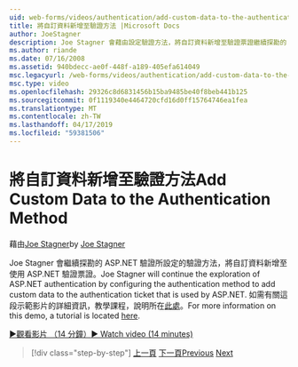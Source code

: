 ```yaml
---
uid: web-forms/videos/authentication/add-custom-data-to-the-authentication-method
title: 將自訂資料新增至驗證方法 |Microsoft Docs
author: JoeStagner
description: Joe Stagner 會藉由設定驗證方法，將自訂資料新增至驗證票證繼續探勘的 ASP.NET 驗證...
ms.author: riande
ms.date: 07/16/2008
ms.assetid: 940bdecc-ae0f-448f-a189-405efa614049
msc.legacyurl: /web-forms/videos/authentication/add-custom-data-to-the-authentication-method
msc.type: video
ms.openlocfilehash: 29326c8d6831456b15ba9485be40f8beb441b125
ms.sourcegitcommit: 0f1119340e4464720cfd16d0ff15764746ea1fea
ms.translationtype: MT
ms.contentlocale: zh-TW
ms.lasthandoff: 04/17/2019
ms.locfileid: "59381506"
---
```

# <a name="add-custom-data-to-the-authentication-method"></a><span data-ttu-id="2da5c-103">將自訂資料新增至驗證方法</span><span class="sxs-lookup"><span data-stu-id="2da5c-103">Add Custom Data to the Authentication Method</span></span>

<span data-ttu-id="2da5c-104">藉由[Joe Stagner](https://github.com/JoeStagner)</span><span class="sxs-lookup"><span data-stu-id="2da5c-104">by [Joe Stagner](https://github.com/JoeStagner)</span></span>

<span data-ttu-id="2da5c-105">Joe Stagner 會繼續探勘的 ASP.NET 驗證所設定的驗證方法，將自訂資料新增至使用 ASP.NET 驗證票證。</span><span class="sxs-lookup"><span data-stu-id="2da5c-105">Joe Stagner will continue the exploration of ASP.NET authentication by configuring the authentication method to add custom data to the authentication ticket that is used by ASP.NET.</span></span> <span data-ttu-id="2da5c-106">如需有關這段示範影片的詳細資訊，教學課程，說明所在[此處](../../overview/older-versions-security/introduction/forms-authentication-configuration-and-advanced-topics-vb.md)。</span><span class="sxs-lookup"><span data-stu-id="2da5c-106">For more information on this demo, a tutorial is located [here](../../overview/older-versions-security/introduction/forms-authentication-configuration-and-advanced-topics-vb.md).</span></span>

[<span data-ttu-id="2da5c-107">&#9654;觀看影片 （14 分鐘）</span><span class="sxs-lookup"><span data-stu-id="2da5c-107">&#9654; Watch video (14 minutes)</span></span>](https://channel9.msdn.com/Blogs/ASP-NET-Site-Videos/add-custom-data-to-the-authentication-method)

> [!div class="step-by-step"]
> <span data-ttu-id="2da5c-108">[上一頁](forms-login-custom-key-configuration.md)
> [下一頁](use-custom-principal-objects.md)</span><span class="sxs-lookup"><span data-stu-id="2da5c-108">[Previous](forms-login-custom-key-configuration.md)
[Next](use-custom-principal-objects.md)</span></span>
